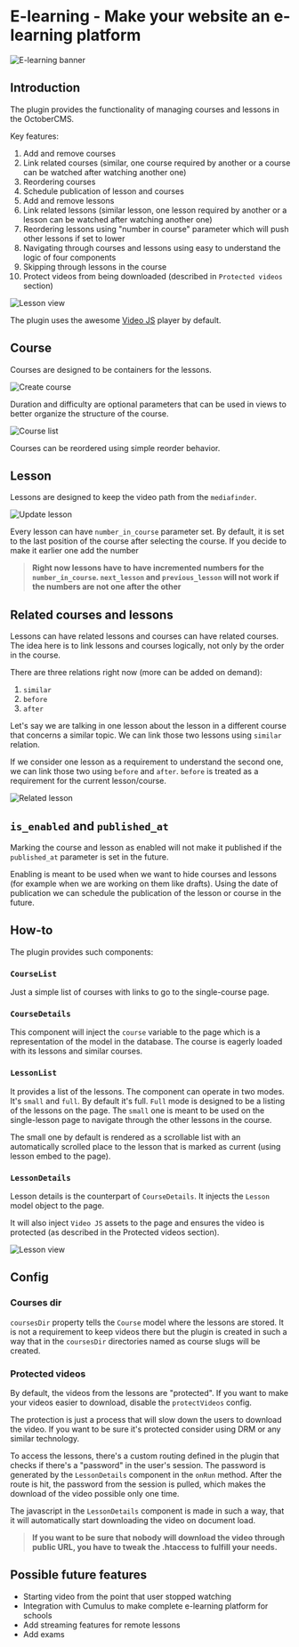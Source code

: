 # E-learning - Make your website an e-learning platform
![E-learning banner](https://raw.githubusercontent.com/initbiz/initbiz.github.io/master/elearning/assets/images/elearning-banner.png)

## Introduction

The plugin provides the functionality of managing courses and lessons in the OctoberCMS.

Key features:
1. Add and remove courses
1. Link related courses (similar, one course required by another or a course can be watched after watching another one)
1. Reordering courses
1. Schedule publication of lesson and courses
1. Add and remove lessons
1. Link related lessons (similar lesson, one lesson required by another or a lesson can be watched after watching another one)
1. Reordering lessons using "number in course" parameter which will push other lessons if set to lower
1. Navigating through courses and lessons using easy to understand the logic of four components
1. Skipping through lessons in the course
1. Protect videos from being downloaded (described in `Protected videos` section)

![Lesson view](https://raw.githubusercontent.com/initbiz/initbiz.github.io/master/elearning/assets/images/screenshot4.png)

The plugin uses the awesome [Video JS](https://videojs.com/) player by default.

[//]: # (Documentation)

## Course
Courses are designed to be containers for the lessons.

![Create course](https://raw.githubusercontent.com/initbiz/initbiz.github.io/master/elearning/assets/images/screenshot2.png)

Duration and difficulty are optional parameters that can be used in views to better organize the structure of the course.

![Course list](https://raw.githubusercontent.com/initbiz/initbiz.github.io/master/elearning/assets/images/course-list.png)

Courses can be reordered using simple reorder behavior.

## Lesson
Lessons are designed to keep the video path from the `mediafinder`.

![Update lesson](https://raw.githubusercontent.com/initbiz/initbiz.github.io/master/elearning/assets/images/screenshot1.png)

Every lesson can have `number_in_course` parameter set. By default, it is set to the last position of the course after selecting the course. If you decide to make it earlier one add the number

> **Right now lessons have to have incremented numbers for the `number_in_course`. `next_lesson` and `previous_lesson` will not work if the numbers are not one after the other**

## Related courses and lessons
Lessons can have related lessons and courses can have related courses. The idea here is to link lessons and courses logically, not only by the order in the course.

There are three relations right now (more can be added on demand):
1. `similar`
1. `before`
1. `after`

Let's say we are talking in one lesson about the lesson in a different course that concerns a similar topic. We can link those two lessons using `similar` relation.

If we consider one lesson as a requirement to understand the second one, we can link those two using `before` and `after`. `before` is treated as a requirement for the current lesson/course.

![Related lesson](https://raw.githubusercontent.com/initbiz/initbiz.github.io/master/elearning/assets/images/screenshot3.png)

## `is_enabled` and `published_at`
Marking the course and lesson as enabled will not make it published if the `published_at` parameter is set in the future.

Enabling is meant to be used when we want to hide courses and lessons (for example when we are working on them like drafts). Using the date of publication we can schedule the publication of the lesson or course in the future.

## How-to

The plugin provides such components:

### `CourseList`
Just a simple list of courses with links to go to the single-course page.

### `CourseDetails`
This component will inject the `course` variable to the page which is a representation of the model in the database. The course is eagerly loaded with its lessons and similar courses.

### `LessonList`
It provides a list of the lessons. The component can operate in two modes. It's `small` and `full`. By default it's full. `Full` mode is designed to be a listing of the lessons on the page. The `small` one is meant to be used on the single-lesson page to navigate through the other lessons in the course.

The small one by default is rendered as a scrollable list with an automatically scrolled place to the lesson that is marked as current (using lesson embed to the page).

### `LessonDetails`
Lesson details is the counterpart of `CourseDetails`. It injects the `Lesson` model object to the page.

It will also inject `Video JS` assets to the page and ensures the video is protected (as described in the Protected videos section).

![Lesson view](https://raw.githubusercontent.com/initbiz/initbiz.github.io/master/elearning/assets/images/screenshot4.png)

## Config

### Courses dir
`coursesDir` property tells the `Course` model where the lessons are stored. It is not a requirement to keep videos there but the plugin is created in such a way that in the `coursesDir` directories named as course slugs will be created.

### Protected videos
By default, the videos from the lessons are "protected". If you want to make your videos easier to download, disable the `protectVideos` config.

The protection is just a process that will slow down the users to download the video. If you want to be sure it's protected consider using DRM or any similar technology.

To access the lessons, there's a custom routing defined in the plugin that checks if there's a "password" in the user's session. The password is generated by the `LessonDetails` component in the `onRun` method. After the route is hit, the password from the session is pulled, which makes the download of the video possible only one time.

The javascript in the `LessonDetails` component is made in such a way, that it will automatically start downloading the video on document load.

> **If you want to be sure that nobody will download the video through public URL, you have to tweak the .htaccess to fulfill your needs.**

## Possible future features
* Starting video from the point that user stopped watching
* Integration with Cumulus to make complete e-learning platform for schools
* Add streaming features for remote lessons
* Add exams